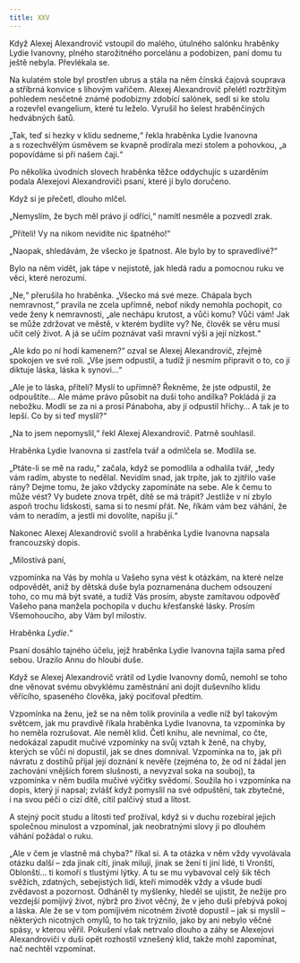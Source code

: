 ```yaml
---
title: XXV
---
```


Když Alexej Alexandrovič vstoupil do malého, útulného salónku hraběnky Lydie Ivanovny, plného starožitného porcelánu a podobizen, paní domu tu ještě nebyla. Převlékala se.

Na kulatém stole byl prostřen ubrus a stála na něm čínská čajová souprava a stříbrná konvice s lihovým vařičem. Alexej Alexandrovič přelétl roztržitým pohledem nesčetné známé podobizny zdobící salónek, sedl si ke stolu a rozevřel evangelium, které tu leželo. Vyrušil ho šelest hraběnčiných hedvábných šatů.

„Tak, teď si hezky v klidu sedneme,“ řekla hraběnka Lydie Ivanovna a s rozechvělým úsměvem se kvapně prodírala mezi stolem a pohovkou, „a popovídáme si při našem čaji.“

Po několika úvodních slovech hraběnka těžce oddychujíc s uzarděním podala Alexejovi Alexandroviči psaní, které jí bylo doručeno.

Když si je přečetl, dlouho mlčel.

„Nemyslím, že bych měl právo jí odříci,“ namítl nesměle a pozvedl zrak.

„Příteli! Vy na nikom nevidíte nic špatného!“

„Naopak, shledávám, že všecko je špatnost. Ale bylo by to spravedlivé?“

Bylo na něm vidět, jak tápe v nejistotě, jak hledá radu a pomocnou ruku ve věci, které nerozumí.

„Ne,“ přerušila ho hraběnka. „Všecko má své meze. Chápala bych nemravnost,“ pravila ne zcela upřímně, neboť nikdy nemohla pochopit, co vede ženy k nemravnosti, „ale nechápu krutost, a vůči komu? Vůči vám! Jak se může zdržovat ve městě, v kterém bydlíte vy? Ne, člověk se věru musí učit celý život. A já se učím poznávat vaši mravní výši a její nízkost.“

„Ale kdo po ní hodí kamenem?“ ozval se Alexej Alexandrovič, zřejmě spokojen ve své roli. „Vše jsem odpustil, a tudíž ji nesmím připravit o to, co jí diktuje láska, láska k synovi…“

„Ale je to láska, příteli? Myslí to upřímně? Řekněme, že jste odpustil, že odpouštíte… Ale máme právo působit na duši toho andílka? Pokládá ji za nebožku. Modlí se za ni a prosí Pánaboha, aby jí odpustil hříchy… A tak je to lepší. Co by si teď myslil?“

„Na to jsem nepomyslil,“ řekl Alexej Alexandrovič. Patrně souhlasil.

Hraběnka Lydie Ivanovna si zastřela tvář a odmlčela se. Modlila se.

„Ptáte-li se mě na radu,“ začala, když se pomodlila a odhalila tvář, „tedy vám radím, abyste to nedělal. Nevidím snad, jak trpíte, jak to zjitřilo vaše rány? Dejme tomu, že jako vždycky zapomínáte na sebe. Ale k čemu to může vést? Vy budete znova trpět, dítě se má trápit? Jestliže v ní zbylo aspoň trochu lidskosti, sama si to nesmí přát. Ne, říkám vám bez váhání, že vám to neradím, a jestli mi dovolíte, napíšu jí.“

Nakonec Alexej Alexandrovič svolil a hraběnka Lydie Ivanovna napsala francouzský dopis.

  

„Milostivá paní,

vzpomínka na Vás by mohla u Vašeho syna vést k otázkám, na které nelze odpovědět, aniž by dětská duše byla poznamenána duchem odsouzení toho, co mu má být svaté, a tudíž Vás prosím, abyste zamítavou odpověď Vašeho pana manžela pochopila v duchu křesťanské lásky. Prosím Všemohoucího, aby Vám byl milostiv.

Hraběnka _Lydie_.“

Psaní dosáhlo tajného účelu, jejž hraběnka Lydie Ivanovna tajila sama před sebou. Urazilo Annu do hloubi duše.

Když se Alexej Alexandrovič vrátil od Lydie Ivanovny domů, nemohl se toho dne věnovat svému obvyklému zaměstnání ani dojít duševního klidu věřícího, spaseného člověka, jaký pociťoval předtím.

Vzpomínka na ženu, jež se na něm tolik provinila a vedle níž byl takovým světcem, jak mu pravdivě říkala hraběnka Lydie Ivanovna, ta vzpomínka by ho neměla rozrušovat. Ale neměl klid. Četl knihu, ale nevnímal, co čte, nedokázal zapudit mučivé vzpomínky na svůj vztah k ženě, na chyby, kterých se vůči ní dopustil, jak se dnes domníval. Vzpomínka na to, jak při návratu z dostihů přijal její doznání k nevěře (zejména to, že od ní žádal jen zachování vnějších forem slušnosti, a nevyzval soka na souboj), ta vzpomínka v něm budila mučivé výčitky svědomí. Soužila ho i vzpomínka na dopis, který jí napsal; zvlášť když pomyslil na své odpuštění, tak zbytečné, i na svou péči o cizí dítě, cítil palčivý stud a lítost.

A stejný pocit studu a lítosti teď prožíval, když si v duchu rozebíral jejich společnou minulost a vzpomínal, jak neobratnými slovy ji po dlouhém váhání požádal o ruku.

„Ale v čem je vlastně má chyba?“ říkal si. A ta otázka v něm vždy vyvolávala otázku další – zda jinak cítí, jinak milují, jinak se žení ti jiní lidé, ti Vronští, Oblonští… ti komoří s tlustými lýtky. A tu se mu vybavoval celý šik těch svěžích, zdatných, sebejistých lidí, kteří mimoděk vždy a všude budí zvědavost a pozornost. Odháněl ty myšlenky, hleděl se ujistit, že nežije pro vezdejší pomíjivý život, nýbrž pro život věčný, že v jeho duši přebývá pokoj a láska. Ale že se v tom pomíjivém nicotném životě dopustil – jak si myslil – některých nicotných omylů, to ho tak trýznilo, jako by ani nebylo věčné spásy, v kterou věřil. Pokušení však netrvalo dlouho a záhy se Alexejovi Alexandroviči v duši opět rozhostil vznešený klid, takže mohl zapomínat, nač nechtěl vzpomínat.
